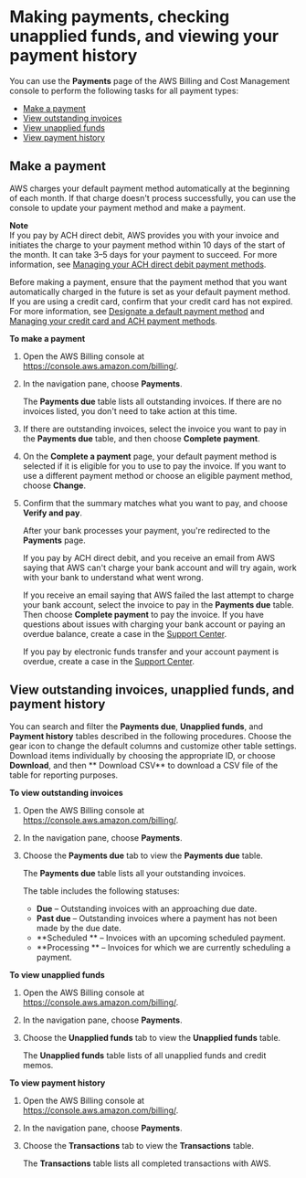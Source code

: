 # Making payments, checking unapplied funds, and viewing your payment history<a name="manage-making-a-payment"></a>

You can use the **Payments** page of the AWS Billing and Cost Management console to perform the following tasks for all payment types:
+ [Make a payment](#making-a-payment)
+ [View outstanding invoices](#view-outstanding-invoices-procedure)
+ [View unapplied funds](#view-unapplied-funds-procedure)
+ [View payment history](#view-payment-history-procedure)

## Make a payment<a name="make-a-payment"></a>

AWS charges your default payment method automatically at the beginning of each month\. If that charge doesn't process successfully, you can use the console to update your payment method and make a payment\.

**Note**  
If you pay by ACH direct debit, AWS provides you with your invoice and initiates the charge to your payment method within 10 days of the start of the month\. It can take 3–5 days for your payment to succeed\. For more information, see [Managing your ACH direct debit payment methods](manage-cc.md#manage-debit)\.

Before making a payment, ensure that the payment method that you want automatically charged in the future is set as your default payment method\. If you are using a credit card, confirm that your credit card has not expired\. For more information, see [Designate a default payment method](manage-payment-method.md#manage-designate-default) and [Managing your credit card and ACH payment methods](manage-cc.md)\.<a name="making-a-payment"></a>

**To make a payment**

1. Open the AWS Billing console at [https://console\.aws\.amazon\.com/billing/](https://console.aws.amazon.com/billing/home?#/)\.

1. In the navigation pane, choose **Payments**\.

   The **Payments due** table lists all outstanding invoices\. If there are no invoices listed, you don't need to take action at this time\.

1. If there are outstanding invoices, select the invoice you want to pay in the **Payments due** table, and then choose **Complete payment**\.

1. On the **Complete a payment** page, your default payment method is selected if it is eligible for you to use to pay the invoice\. If you want to use a different payment method or choose an eligible payment method, choose **Change**\.

1. Confirm that the summary matches what you want to pay, and choose **Verify and pay**\.

   After your bank processes your payment, you're redirected to the **Payments** page\.

   If you pay by ACH direct debit, and you receive an email from AWS saying that AWS can't charge your bank account and will try again, work with your bank to understand what went wrong\. 

   If you receive an email saying that AWS failed the last attempt to charge your bank account, select the invoice to pay in the **Payments due** table\. Then choose **Complete payment** to pay the invoice\. If you have questions about issues with charging your bank account or paying an overdue balance, create a case in the [Support Center](https://console.aws.amazon.com/support/home?#)\.

   If you pay by electronic funds transfer and your account payment is overdue, create a case in the [Support Center](https://console.aws.amazon.com/support/home?#)\.

## View outstanding invoices, unapplied funds, and payment history<a name="view-payment-info"></a>

You can search and filter the **Payments due**, **Unapplied funds**, and **Payment history** tables described in the following procedures\. Choose the gear icon to change the default columns and customize other table settings\. Download items individually by choosing the appropriate ID, or choose **Download**, and then ** Download CSV** to download a CSV file of the table for reporting purposes\.<a name="view-outstanding-invoices-procedure"></a>

**To view outstanding invoices**

1. Open the AWS Billing console at [https://console\.aws\.amazon\.com/billing/](https://console.aws.amazon.com/billing/home?#/)\.

1. In the navigation pane, choose **Payments**\.

1. Choose the **Payments due** tab to view the **Payments due** table\. 

   The **Payments due** table lists all your outstanding invoices\. 

   The table includes the following statuses:
   + **Due** – Outstanding invoices with an approaching due date\.
   + **Past due** – Outstanding invoices where a payment has not been made by the due date\.
   + **Scheduled ** – Invoices with an upcoming scheduled payment\.
   + **Processing ** – Invoices for which we are currently scheduling a payment\.<a name="view-unapplied-funds-procedure"></a>

**To view unapplied funds**

1. Open the AWS Billing console at [https://console\.aws\.amazon\.com/billing/](https://console.aws.amazon.com/billing/home?#/)\.

1. In the navigation pane, choose **Payments**\.

1. Choose the **Unapplied funds** tab to view the **Unapplied funds** table\. 

   The **Unapplied funds** table lists of all unapplied funds and credit memos\. <a name="view-payment-history-procedure"></a>

**To view payment history**

1. Open the AWS Billing console at [https://console\.aws\.amazon\.com/billing/](https://console.aws.amazon.com/billing/home?#/)\.

1. In the navigation pane, choose **Payments**\.

1. Choose the **Transactions** tab to view the **Transactions** table\. 

   The **Transactions** table lists all completed transactions with AWS\.